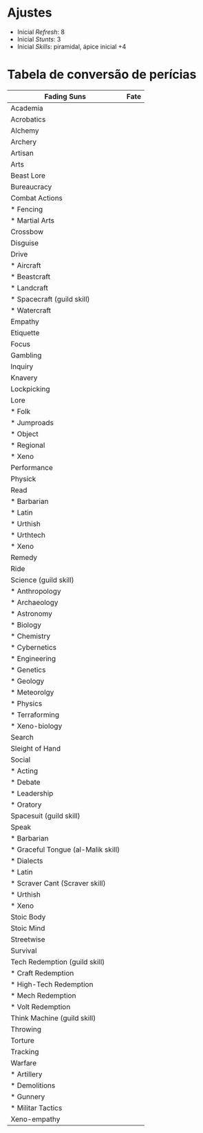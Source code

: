 # Ajustes

* Inicial *Refresh*: 8
* Inicial *Stunts*: 3
* Inicial *Skills*: piramidal, ápice inicial +4

# Tabela de conversão de perícias

Fading Suns | Fate
--- | ---
Academia |
Acrobatics |
Alchemy |
Archery |
Artisan |
Arts |
Beast Lore |
Bureaucracy |
Combat Actions |
* Fencing |
* Martial Arts |
Crossbow |
Disguise |
Drive |
* Aircraft |
* Beastcraft |
* Landcraft |
* Spacecraft (guild skill) |
* Watercraft |
Empathy |
Etiquette |
Focus |
Gambling |
Inquiry |
Knavery |
Lockpicking |
Lore |
* Folk |
* Jumproads |
* Object |
* Regional |
* Xeno |
Performance |
Physick |
Read |
* Barbarian |
* Latin |
* Urthish |
* Urthtech |
* Xeno |
Remedy |
Ride |
Science (guild skill) |
* Anthropology |
* Archaeology |
* Astronomy |
* Biology |
* Chemistry |
* Cybernetics |
* Engineering |
* Genetics |
* Geology |
* Meteorolgy |
* Physics |
* Terraforming |
* Xeno-biology |
Search |
Sleight of Hand |
Social |
* Acting |
* Debate |
* Leadership |
* Oratory |
Spacesuit (guild skill) |
Speak |
* Barbarian |
* Graceful Tongue (al-Malik skill) |
* Dialects |
* Latin |
* Scraver Cant (Scraver skill) |
* Urthish |
* Xeno |
Stoic Body |
Stoic Mind |
Streetwise |
Survival |
Tech Redemption (guild skill) |
* Craft Redemption |
* High-Tech Redemption |
* Mech Redemption |
* Volt Redemption |
Think Machine (guild skill) |
Throwing |
Torture |
Tracking |
Warfare |
* Artillery |
* Demolitions |
* Gunnery |
* Militar Tactics |
Xeno-empathy |
